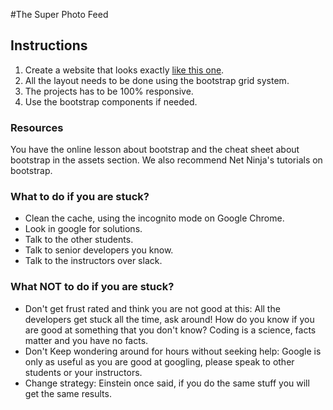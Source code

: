 #The Super Photo Feed

## Instructions

1. Create a website that looks exactly [like this one](https://projects.breatheco.de/p/css/junior/bootstrap/instagram-feed-bootstrap/preview.gif).
2. All the layout needs to be done using the bootstrap grid system.
3. The projects has to be 100% responsive.
4. Use the bootstrap components if needed.

### Resources

You have the online lesson about bootstrap and the cheat sheet about bootstrap in the assets section. We also recommend Net Ninja's tutorials on bootstrap.

### What to do if you are stuck?

- Clean the cache, using the incognito mode on Google Chrome. 
- Look in google for solutions. 
- Talk to the other students. 
- Talk to senior developers you know. 
- Talk to the instructors over slack.

### What **NOT** to do if you are stuck?

- Don't get frust rated and think you are not good at this: All the developers get stuck all the time, ask around! How do you know if you are good at something that you don't know? 
Coding is a science, facts matter and you have no facts. 
- Don't Keep wondering around for hours without seeking help: Google is only as useful as you are good at googling, please speak to other students or your instructors. 
- Change strategy: Einstein once said, if you do the same stuff you will get the same results.